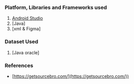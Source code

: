 ### Platform, Libraries and Frameworks used
1. [Android Studio](https://developer.android.com/studio?gclid=EAIaIQobChMIkrDq7qGR-wIV4J1LBR04rAfqEAAYASAAEgLuAvD_BwE&gclsrc=aw.ds)
2. [Java]
3. [xml & Figma]

### Dataset Used
1. [Java oracle]

### References
- [https://getsourcebro.com/](https://getsourcebro.com/))
